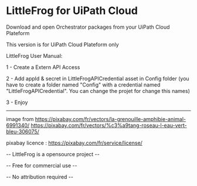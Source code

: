 # LittleFrog for UiPath Cloud
Download and open Orchestrator packages from your UiPath Cloud Plateform

This version is for UiPath Cloud Plateform only

LittleFrog User Manual:

1 - Create a Extern API Access

2 - Add appId & secret in LittleFrogAPICredential asset in Config folder
(you have to create a folder named "Config" with a credential named "LittleFrogAPICredential". You can change the projet for change this names)

3 - Enjoy


_________________


image from 
https://pixabay.com/fr/vectors/la-grenouille-amphibie-animal-6991340/
https://pixabay.com/fr/vectors/%c3%a9tang-roseau-l-eau-vert-bleu-306075/

pixabay licence : https://pixabay.com/fr/service/license/


-- LittleFrog is a opensource project --

-- Free for commercial use --

-- No attribution required --
